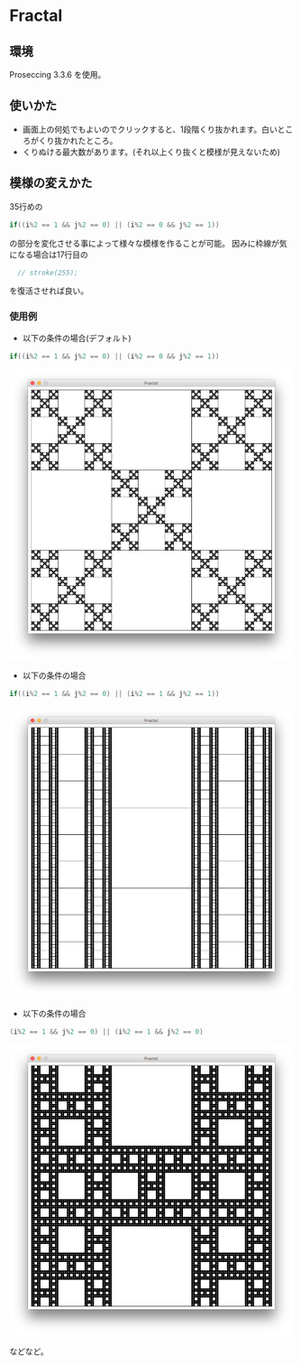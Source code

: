 # Fractal

## 環境
Proseccing 3.3.6 を使用。

## 使いかた
- 画面上の何処でもよいのでクリックすると、1段階くり抜かれます。白いところがくり抜かれたところ。
- くりぬける最大数があります。(それ以上くり抜くと模様が見えないため)

## 模様の変えかた
35行めの

```java
if((i%2 == 1 && j%2 == 0) || (i%2 == 0 && j%2 == 1))
```

の部分を変化させる事によって様々な模様を作ることが可能。
因みに枠線が気になる場合は17行目の

```java
  // stroke(255);
```

を復活させれば良い。


### 使用例

- 以下の条件の場合(デフォルト)

```java
if((i%2 == 1 && j%2 == 0) || (i%2 == 0 && j%2 == 1))
```

![Figure1](imgs/figure1.png)

- 以下の条件の場合
```java
if((i%2 == 1 && j%2 == 0) || (i%2 == 1 && j%2 == 1))
```
![Figure2](imgs/figure2.png)

- 以下の条件の場合
```java
(i%2 == 1 && j%2 == 0) || (i%2 == 1 && j%2 == 0)
```
![Figure3](imgs/figure3.png)


などなど。
